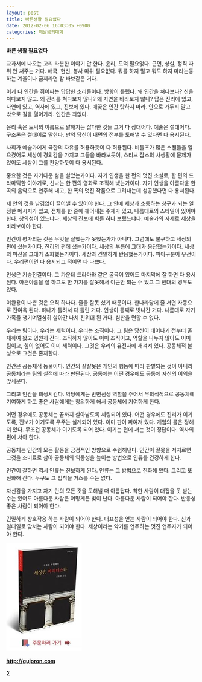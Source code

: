 ```yaml
---
layout: post
title: 바른생활 필요없다
date: 2012-02-06 16:03:05 +0900
categories: 깨달음의대화
---
```

  
**바른 생활 필요없다** 

교과서에 나오는 고리 타분한 이야기 안 한다. 윤리, 도덕 필요없다. 근면, 성실, 정직 따위 안 쳐주는 거다. 애국, 헌신, 봉사 따위 필요없다. 뭐를 하지 말고 뭐도 하지 마라는둥 하는 계율이나 금제라면 참 바보같은 거다. 

이게 다 인간을 쥐어짜는 답답한 소리들이다. 방향이 틀렸다. 왜 인간을 쳐다보나? 신을 쳐다보지 않고. 왜 진리를 쳐다보지 않나? 왜 자연을 바라보지 않나? 답은 진리에 있고, 자연에 있고, 역사에 있고, 진보에 있다. 애꿎은 인간 탓하지 마라. 안으로 가두지 말고 밖으로 길을 열어가라. 인간은 죄없다. 

윤리 혹은 도덕의 이름으로 말해지는 잡다한 것들 그거 다 상대어다. 예술은 절대어다. 구조론은 절대어로 말한다. 만약 당신이 내면의 전부를 토해낼 수 있다면 다 용서된다. 

사회가 예술가에게 극한의 자유를 허용하듯이 다 허용된다. 비틀즈가 많은 스캔들을 일으켰어도 세상이 경외감을 가지고 그들을 바라보듯이, 스티브 잡스의 사생활에 문제가 있어도 세상이 그를 찬양하듯이 다 용서된다. 

중요한 것은 자기다운 삶을 살았는가이다. 자기 인생을 한 편의 멋진 소설로, 한 편의 드라마틱한 이야기로, 신나는 한 편의 영화로 조직해 냈는가이다. 자기 인생을 아름다운 한 곡의 음악으로 연주해 내고, 한 폭의 멋진 작품으로 그려내는데 성공했다면 다 용서된다. 

제 안의 것을 남김없이 끌어낼 수 있어야 한다. 그 안에 세상과 소통하는 창구가 되는 일정한 메시지가 있고, 전체를 한 줄에 꿰어내는 주제가 있고, 나름대로의 스타일이 있어야 한다. 창의성이 있느냐다. 세상의 진보에 벽돌 하나 보탰느냐다. 예술가의 자세로 세상을 바라보아야 한다. 

인간이 평가되는 것은 무엇을 잘했는가 못했는가가 아니다. 그럼에도 불구하고 세상의 편에 섰는가이다. 진리의 편에 섰는가이다. 세상의 부름에 그대가 응답했는가이다. 세상의 미션을 그대가 소화했는가이다. 세상과 긴밀하게 반응했는가이다. 피아구분이 우선이다. 우리편이면 다 용서되고 적이면 다 나쁘다. 

인생은 기승전결이다. 그 가운데 드라마와 같은 굴곡이 있어도 마지막에 잘 하면 다 용서된다. 아흔아홉을 잘 하고도 한 가지를 잘못해서 이근안 되는 수 있고 그 반대의 경우도 있다. 

이완용이 나쁜 것은 오직 하나다. 줄을 잘못 섰기 때문이다. 한나라당에 줄 서면 자동으로 전여옥 된다. 하나가 틀려서 다 틀린 거다. 인생이 통째로 빗나간 거다. 나름대로 자기 가족들 챙기며열심히 살아간 나치 친위대 된 거다. 심판을 면할 수 없다. 

우리는 팀이다. 우리는 세력이다. 우리는 조직이다. 그 팀은 당신이 태어나기 전부터 존재하여 왔고 영원히 간다. 조직하지 않아도 이미 조직이고, 역할을 나누지 않아도 이미 팀이고, 힘이 없어도 이미 세력이다. 그것은 우리의 유전자에 새겨져 있다. 공동체적 본성으로 그것은 존재한다. 

인간은 공동체적 동물이다. 인간의 잘잘못은 개인의 행동에 따라 판별되는 것이 아니라 공동체라는 팀의 실적에 따라 판단된다. 공동체는 어떤 경우에도 공동체 자신의 이익을 앞세운다. 

그리고 인간을 희생시킨다. 악당에게는 반면선생 역할을 주어서 무의식적으로 공동체에 기여하게 하고 좋은 사람에게는 창의하게 해서 공동체에 기여하게 한다. 

어떤 경우에도 공동체는 끝까지 살아남도록 세팅되어 있다. 어떤 경우에도 진리가 이기도록, 진보가 이기도록 우주는 설계되어 있다. 이미 판이 짜여져 있다. 게임의 룰은 정해져 있다. 무조건 공동체가 이기도록 되어 있다. 이기는 편에 서는 것이 정답이다. 역사의 편에 서야 한다. 

공동체는 인간의 모든 활동을 긍정적인 방향으로 수렴해낸다. 인간이 잘못을 저지르면 그것을 조미료로 삼아 공동체의 역동성을 높이는 방법으로 인류를 건강하게 한다. 

인간이 잘하면 역시 인류는 진보하게 된다. 인류는 그 방법으로 진화해 왔다. 그리고 또 진화해 간다. 누구도 그 법칙을 거스를 수는 없다. 

자신감을 가지고 자기 안의 모든 것을 토해낼 때 아름답다. 착한 사람이 대접을 못 받는 수는 있어도 아름다운 사람은 어떻게든 빛이 난다. 아름다운 사람이 되어야 한다. 반응성 좋은 사람이 되어야 한다. 

긴밀하게 상호작용 하는 사람이 되어야 한다. 대표성을 얻는 사람이 되어야 한다. 신과 일대일로 맞서는 사람이 되어야 한다. 세상이라는 악기를 연주하는 멋진 연주자가 되어야 한다. 







<a href="?mid=book_minus&act=dispBoardWrite" target="_self"><img alt="0.JPG" src="files/attach/images/198/668/222/0.JPG" width="200" height="287" /> </a>


  






**http://gujoron.com**  


**∑**